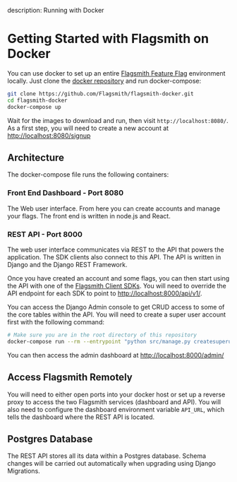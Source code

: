 description: Running with Docker

# Getting Started with Flagsmith on Docker

You can use docker to set up an entire [Flagsmith Feature Flag](https://www.flagsmith.com) environment locally. Just
clone the [docker repository](https://github.com/Flagsmith/flagsmith-docker) and run docker-compose:

```bash
git clone https://github.com/Flagsmith/flagsmith-docker.git
cd flagsmith-docker
docker-compose up
```

Wait for the images to download and run, then visit `http://localhost:8080/`. As a first step, you will need to create a
new account at [http://localhost:8080/signup](http://localhost:8080/signup)

## Architecture

The docker-compose file runs the following containers:

### Front End Dashboard - Port 8080

The Web user interface. From here you can create accounts and manage your flags. The front end is written in node.js and
React.

### REST API - Port 8000

The web user interface communicates via REST to the API that powers the application. The SDK clients also connect to
this API. The API is written in Django and the Django REST Framework.

Once you have created an account and some flags, you can then start using the API with one of the
[Flagsmith Client SDKs](https://github.com/Flagsmith?q=client&type=&language=). You will need to override the API
endpoint for each SDK to point to [http://localhost:8000/api/v1/](http://localhost:8000/api/v1/).

You can access the Django Admin console to get CRUD access to some of the core tables within the API. You will need to
create a super user account first with the following command:

```bash
# Make sure you are in the root directory of this repository
docker-compose run --rm --entrypoint "python src/manage.py createsuperuser" api
```

You can then access the admin dashboard at [http://localhost:8000/admin/](http://localhost:8000/admin/)

## Access Flagsmith Remotely

You will need to either open ports into your docker host or set up a reverse proxy to access the two Flagsmith services
(dashboard and API). You will also need to configure the dashboard environment variable `API_URL`, which tells the
dashboard where the REST API is located.

## Postgres Database

The REST API stores all its data within a Postgres database. Schema changes will be carried out automatically when
upgrading using Django Migrations.
